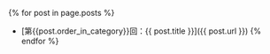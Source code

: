 {% for post in page.posts %}
* [第{{post.order_in_category}}回：{{ post.title }}]({{ post.url }})
{% endfor %}
